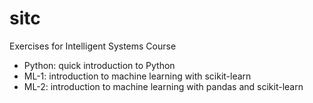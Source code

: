 # sitc
Exercises for Intelligent Systems Course
* Python: quick introduction to Python
* ML-1: introduction to machine learning with scikit-learn
* ML-2: introduction to machine learning with pandas and scikit-learn
